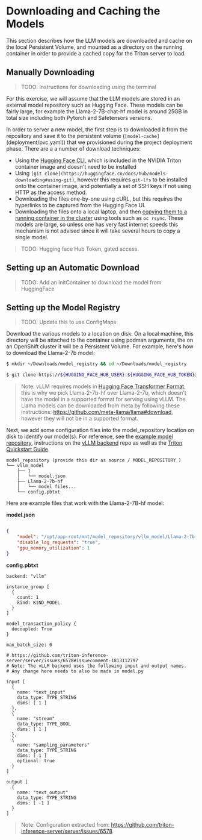 # Downloading and Caching the Models

This section describes how the LLM models are downloaded and cache on the local Persistent Volume, and mounted as a directory on the running container in order to provide a cached copy for the Triton server to load.

## Manually Downloading

> TODO: Instructions for downloading using the terminal

For this exercise, we will assume that the LLM models are stored in an external model repository such as Hugging Face. These models can be fairly large, for example the Llama-2-7B-chat-hf model is around 25GB in total size including both Pytorch and Safetensors versions.

In order to server a new model, the first step is to downloaded it from the repository and save it to the persistent volume (`[model-cache]`(deployment/pvc.yaml)) that we provisioned during the project deployment phase. There are a a number of download techniques:

* Using the [Hugging Face CLI](https://huggingface.co/docs/huggingface_hub/en/guides/cli), which is included in the NVIDIA Triton container image and doesn't need to be installed
* Using `[git clone](https://huggingface.co/docs/hub/models-downloading#using-git)`, however this requires `git-lfs` to be installed onto the container image, and potentially a set of SSH keys if not using HTTP as the access method.
* Downloading the files one-by-one using cURL, but this requires the hyperlinks to be captured from the Hugging Face UI.
* Downloading the files onto a local laptop, and then [copying them to a running container in the cluster](https://docs.openshift.com/container-platform/4.15/nodes/containers/nodes-containers-copying-files.html) using tools such as `oc rsync`. These models are large, so unless one has very fast internet speeds this mechanism is not advised since it will take several hours to copy a single model.

> TODO: Hugging face Hub Token, gated access.



## Setting up an Automatic Download

> TODO: Add an initContainer to download the model from HuggingFace

## Setting up the Model Registry

> TODO: Update this to use ConfigMaps

Download the various models to a location on disk. On a local machine, this directory will be attached to the container using podman arguments, the on an OpenShift cluster it will be a Persistent Volume. For example, here's how to download the Llama-2-7b model:
```sh
$ mkdir ~/Downloads/model_registry && cd ~/Downloads/model_registry

$ git clone https://${HUGGING_FACE_HUB_USER}:${HUGGING_FACE_HUB_TOKEN}@huggingface.co/meta-llama/Llama-2-7b-hf 
```

> Note: vLLM requires models in [Hugging Face Transformer Format](https://docs.vllm.ai/en/stable/models/supported_models.html#supported-models), this is why we pick Llama-2-7b-hf over Llama-2-7b, which doesn't have the model in a supported format for serving using vLLM. The Llama models can be downloaded from meta by following these instructions: https://github.com/meta-llama/llama#download, however they will not be in a supported format.

Next, we add some configuration files into the model_repository location on disk to identify our model(s). For reference, see the [example model repository](https://github.com/triton-inference-server/vllm_backend/tree/main/samples/model_repository), instructions on the [vLLM backend](https://github.com/triton-inference-server/vllm_backend/blob/main/README.md#using-the-vllm-backend) repo as well as the [Triton Quickstart Guide](https://github.com/triton-inference-server/tutorials/blob/main/Quick_Deploy/vLLM/README.md#step-1-prepare-your-model-repository).

```
model_repository (provide this dir as source / MODEL_REPOSITORY )
└── vllm_model
    ├── 1
    │   └── model.json
    ├── Llama-2-7b-hf
    │   └── model files...
    └── config.pbtxt
```

Here are example files that work with the Llama-2-7B-hf model:

**model.json**
```json

{
    "model": "/opt/app-root/mnt/model_repository/vllm_model/Llama-2-7b-hf",
    "disable_log_requests": "true",
    "gpu_memory_utilization": 1
}
```

**config.pbtxt**
```
backend: "vllm"

instance_group [
  {
    count: 1
    kind: KIND_MODEL
  }
]

model_transaction_policy {
  decoupled: True
}

max_batch_size: 0

# https://github.com/triton-inference-server/server/issues/6578#issuecomment-1813112797
# Note: The vLLM backend uses the following input and output names.
# Any change here needs to also be made in model.py

input [
  {
    name: "text_input"
    data_type: TYPE_STRING
    dims: [ 1 ]
  },
  {
    name: "stream"
    data_type: TYPE_BOOL
    dims: [ 1 ]
  },
  {
    name: "sampling_parameters"
    data_type: TYPE_STRING
    dims: [ 1 ]
    optional: true
  }
]

output [
  {
    name: "text_output"
    data_type: TYPE_STRING
    dims: [ -1 ]
  }
]
```

> Note: Configuration extracted from: https://github.com/triton-inference-server/server/issues/6578
